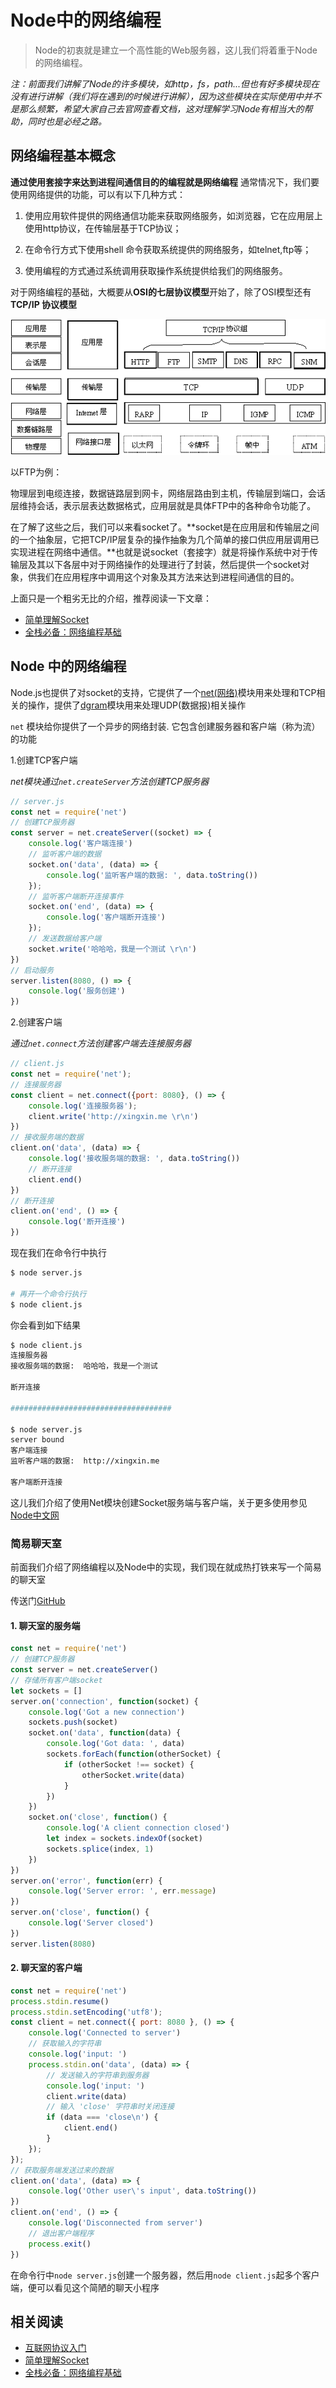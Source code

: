# Node中的网络编程

> Node的初衷就是建立一个高性能的Web服务器，这儿我们将着重于Node的网络编程。

*注：前面我们讲解了Node的许多模块，如http，fs，path...但也有好多模块现在没有进行讲解（我们将在遇到的时候进行讲解），因为这些模块在实际使用中并不是那么频繁，希望大家自己去官网查看文档，这对理解学习Node有相当大的帮助，同时也是必经之路。*

## 网络编程基本概念

**通过使用套接字来达到进程间通信目的的编程就是网络编程**
通常情况下，我们要使用网络提供的功能，可以有以下几种方式：

1. 使用应用软件提供的网络通信功能来获取网络服务，如浏览器，它在应用层上使用http协议，在传输层基于TCP协议；

2. 在命令行方式下使用shell 命令获取系统提供的网络服务，如telnet,ftp等；

3. 使用编程的方式通过系统调用获取操作系统提供给我们的网络服务。

对于网络编程的基础，大概要从**OSI的七层协议模型**开始了，除了OSI模型还有**TCP/IP 协议模型**



![OSI的七层协议模型](OSI.gif)



以FTP为例：

物理层到电缆连接，数据链路层到网卡，网络层路由到主机，传输层到端口，会话层维持会话，表示层表达数据格式，应用层就是具体FTP中的各种命令功能了。

在了解了这些之后，我们可以来看socket了。**socket是在应用层和传输层之间的一个抽象层，它把TCP/IP层复杂的操作抽象为几个简单的接口供应用层调用已实现进程在网络中通信。**也就是说socket（套接字）就是将操作系统中对于传输层及其以下各层中对于网络操作的处理进行了封装，然后提供一个socket对象，供我们在应用程序中调用这个对象及其方法来达到进程间通信的目的。

上面只是一个粗劣无比的介绍，推荐阅读一下文章：

- [简单理解Socket](http://www.cnblogs.com/dolphinX/p/3460545.html)
- [全栈必备：网络编程基础](http://blog.jobbole.com/110041/)

## Node 中的网络编程

Node.js也提供了对socket的支持，它提供了一个[net(网络)](http://nodejs.cn/api/net.html)模块用来处理和TCP相关的操作，提供了[dgram](http://nodejs.cn/api/dgram.html)模块用来处理UDP(数据报)相关操作

`net` 模块给你提供了一个异步的网络封装. 它包含创建服务器和客户端（称为流）的功能

1.创建TCP客户端

*net模块通过`net.createServer`方法创建TCP服务器*

```javascript
// server.js
const net = require('net')
// 创建TCP服务器
const server = net.createServer((socket) => {
    console.log('客户端连接')
    // 监听客户端的数据
    socket.on('data', (data) => {
        console.log('监听客户端的数据: ', data.toString())
    });
    // 监听客户端断开连接事件
    socket.on('end', (data) => {
        console.log('客户端断开连接')
    });
    // 发送数据给客户端
    socket.write('哈哈哈，我是一个测试 \r\n')
})
// 启动服务
server.listen(8080, () => {
    console.log('服务创建')
})
```

2.创建客户端

*通过`net.connect`方法创建客户端去连接服务器*

```javascript
// client.js
const net = require('net');
// 连接服务器
const client = net.connect({port: 8080}, () => {
    console.log('连接服务器');
    client.write('http://xingxin.me \r\n')
})
// 接收服务端的数据
client.on('data', (data) => {
    console.log('接收服务端的数据: ', data.toString())
    // 断开连接
    client.end()
})
// 断开连接
client.on('end', () => {
    console.log('断开连接')
})
```

现在我们在命令行中执行

```bash
$ node server.js

# 再开一个命令行执行
$ node client.js
```

你会看到如下结果

```bash
$ node client.js
连接服务器
接收服务端的数据:  哈哈哈，我是一个测试

断开连接

####################################

$ node server.js
server bound
客户端连接
监听客户端的数据:  http://xingxin.me

客户端断开连接
```

这儿我们介绍了使用Net模块创建Socket服务端与客户端，关于更多使用参见[Node中文网](http://nodejs.cn/api/net.html)

### 简易聊天室

前面我们介绍了网络编程以及Node中的实现，我们现在就成热打铁来写一个简易的聊天室

传送门[GitHub](/lesson7)

#### 1. 聊天室的服务端

```javascript
const net = require('net')
// 创建TCP服务器
const server = net.createServer()
// 存储所有客户端socket
let sockets = []
server.on('connection', function(socket) {
    console.log('Got a new connection')
    sockets.push(socket)
    socket.on('data', function(data) {
        console.log('Got data: ', data)
        sockets.forEach(function(otherSocket) {
            if (otherSocket !== socket) {
                otherSocket.write(data)
            }
        })
    })
    socket.on('close', function() {
        console.log('A client connection closed')
        let index = sockets.indexOf(socket)
        sockets.splice(index, 1)
    })
})
server.on('error', function(err) {
    console.log('Server error: ', err.message)
})
server.on('close', function() {
    console.log('Server closed')
})
server.listen(8080)
```

#### 2. 聊天室的客户端
```javascript
const net = require('net')
process.stdin.resume()
process.stdin.setEncoding('utf8');
const client = net.connect({ port: 8080 }, () => {
    console.log('Connected to server')
    // 获取输入的字符串
    console.log('input: ')
    process.stdin.on('data', (data) => {
        // 发送输入的字符串到服务器
        console.log('input: ')
        client.write(data)
        // 输入 'close' 字符串时关闭连接
        if (data === 'close\n') {
            client.end()
        }
    });
});
// 获取服务端发送过来的数据
client.on('data', (data) => {
    console.log('Other user\'s input', data.toString())
})
client.on('end', () => {
    console.log('Disconnected from server')
    // 退出客户端程序
    process.exit()
})
```

在命令行中`node server.js`创建一个服务器，然后用`node client.js`起多个客户端，便可以看见这个简陋的聊天小程序

## 相关阅读

- [互联网协议入门](http://www.ruanyifeng.com/blog/2012/05/internet_protocol_suite_part_i.html)
- [简单理解Socket](http://www.cnblogs.com/dolphinX/p/3460545.html)
- [全栈必备：网络编程基础](http://blog.jobbole.com/110041/)
